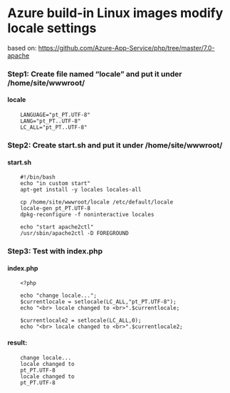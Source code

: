 # Azure build-in Linux images modify locale settings

based on:
https://github.com/Azure-App-Service/php/tree/master/7.0-apache

### Step1: Create file named “locale” and put it under /home/site/wwwroot/
#### locale
```
    LANGUAGE="pt_PT.UTF-8"
    LANG="pt_PT..UTF-8"
    LC_ALL="pt_PT..UTF-8"
```

### Step2: Create start.sh and put it under /home/site/wwwroot/
#### start.sh
```
    #!/bin/bash
    echo "in custom start"
    apt-get install -y locales locales-all

    cp /home/site/wwwroot/locale /etc/default/locale
    locale-gen pt_PT.UTF-8
    dpkg-reconfigure -f noninteractive locales

    echo "start apache2ctl"
    /usr/sbin/apache2ctl -D FOREGROUND
```


### Step3: Test with index.php
#### index.php
```
    <?php

    echo "change locale...";
    $currentlocale = setlocale(LC_ALL,"pt_PT.UTF-8");
    echo "<br> locale changed to <br>".$currentlocale;

    $currentlocale2 = setlocale(LC_ALL,0);
    echo "<br> locale changed to <br>".$currentlocale2;
```

#### result:
```
    change locale...
    locale changed to 
    pt_PT.UTF-8
    locale changed to 
    pt_PT.UTF-8
```
